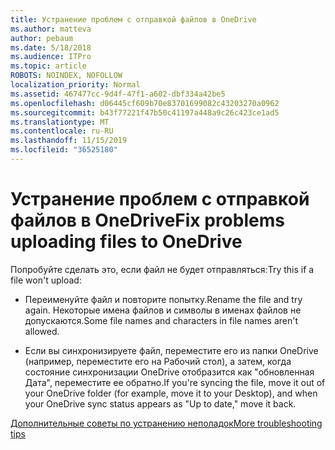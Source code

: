 ```yaml
---
title: Устранение проблем с отправкой файлов в OneDrive
ms.author: matteva
author: pebaum
ms.date: 5/18/2018
ms.audience: ITPro
ms.topic: article
ROBOTS: NOINDEX, NOFOLLOW
localization_priority: Normal
ms.assetid: 467477cc-9d4f-47f1-a602-dbf334a42be5
ms.openlocfilehash: d06445cf609b70e83701699082c43203270a0962
ms.sourcegitcommit: b43f77221f47b50c41197a448a9c26c423ce1ad5
ms.translationtype: MT
ms.contentlocale: ru-RU
ms.lasthandoff: 11/15/2019
ms.locfileid: "36525180"
---
```

# <a name="fix-problems-uploading-files-to-onedrive"></a><span data-ttu-id="25c55-102">Устранение проблем с отправкой файлов в OneDrive</span><span class="sxs-lookup"><span data-stu-id="25c55-102">Fix problems uploading files to OneDrive</span></span>

<span data-ttu-id="25c55-103">Попробуйте сделать это, если файл не будет отправляться:</span><span class="sxs-lookup"><span data-stu-id="25c55-103">Try this if a file won't upload:</span></span>
  
- <span data-ttu-id="25c55-104">Переименуйте файл и повторите попытку.</span><span class="sxs-lookup"><span data-stu-id="25c55-104">Rename the file and try again.</span></span> <span data-ttu-id="25c55-105">Некоторые имена файлов и символы в именах файлов не допускаются.</span><span class="sxs-lookup"><span data-stu-id="25c55-105">Some file names and characters in file names aren't allowed.</span></span> 
    
- <span data-ttu-id="25c55-106">Если вы синхронизируете файл, переместите его из папки OneDrive (например, переместите его на Рабочий стол), а затем, когда состояние синхронизации OneDrive отобразится как "обновленная Дата", переместите ее обратно.</span><span class="sxs-lookup"><span data-stu-id="25c55-106">If you're syncing the file, move it out of your OneDrive folder (for example, move it to your Desktop), and when your OneDrive sync status appears as "Up to date," move it back.</span></span> 
    
[<span data-ttu-id="25c55-107">Дополнительные советы по устранению неполадок</span><span class="sxs-lookup"><span data-stu-id="25c55-107">More troubleshooting tips</span></span>](https://go.microsoft.com/fwlink/?linkid=873155)
  

